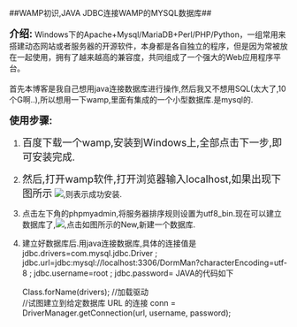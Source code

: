 ##WAMP初识,JAVA JDBC连接WAMP的MYSQL数据库##


<font size=4>**介绍:**</font>
Windows下的Apache+Mysql/MariaDB+Perl/PHP/Python，一组常用来搭建动态网站或者服务器的开源软件，本身都是各自独立的程序，但是因为常被放在一起使用，拥有了越来越高的兼容度，共同组成了一个强大的Web应用程序平台。
</br>
</br>
首先本博客是我自己想用java连接数据库进行操作,然后我又不想用SQL(太大了,10个G啊..),所以想用一下wamp,里面有集成的一个小型数据库.是mysql的.

<font size=4>**使用步骤:**</font>
1. <font size=4>百度下载一个wamp,安装到Windows上,全部点击下一步,即可安装完成.</font>
2. <font size=4>然后,打开wamp软件,打开浏览器输入localhost,如果出现下图所示</font> ![](http://i.imgur.com/tEM6nyO.png),则表示成功安装.
3. 点击左下角的phpmyadmin,将服务器排序规则设置为utf8_bin.现在可以建立数据库了,![](http://i.imgur.com/8QaQOOh.png),点击如图所示的New,新建一个数据库.
4. 建立好数据库后.用java连接数据库,具体的连接值是   jdbc.drivers=com.mysql.jdbc.Driver
;   jdbc.url=jdbc:mysql://localhost:3306/DormMan?characterEncoding=utf-8
;   jdbc.username=root
;   jdbc.password=
JAVA的代码如下

    Class.forName(drivers);   //加载驱动		
    //试图建立到给定数据库 URL 的连接
    conn = DriverManager.getConnection(url, username, password);